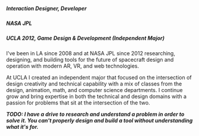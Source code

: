 ##### Interaction Designer, Developer
##### NASA JPL
##### UCLA 2012, Game Design & Development (Independent Major)

I've been in LA since 2008 and at NASA JPL since 2012 researching, designing, and building tools for the future of spacecraft design and operation with modern AR, VR, and web technologies.

At UCLA I created an independent major that focused on the intersection of design creativity and technical capability with a mix of classes from the design, animation, math, and computer science departments.
I continue grow and bring expertise in both the technical and design domains with a passion for problems that sit at the intersection of the two.

**_TODO: I have a drive to research and understand a problem in order to solve it. You can't properly design and build a tool without understanding what it's for._**

<!--
### Skills

- C / C++
- C#
- Javascript
- HTML / CSS
- Leadership
- User Research
- Vision Storyboards
- Prototyping
- UX & Interaction Design
- Visualization
- AR / VR Design and Development
- ~~Python~~

### Awards & Publications
**Best AR Experience (ProtoSpace)**
##### Unity Vision Summit 2017

**NASA Achievement Awards**

##### NASA JPL

_Mariner Award_

_Mars Visualization_

_IME_

**JPL Foundry Furnace**
##### SECESA
-->